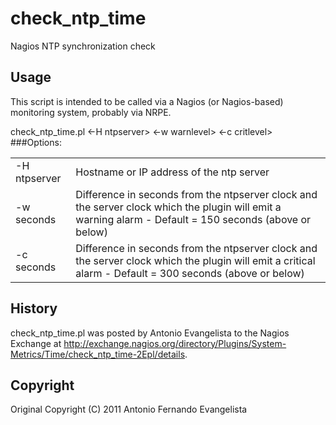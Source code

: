 check_ntp_time
==============

  Nagios NTP synchronization check

Usage
-----
This script is intended to be called via a Nagios (or Nagios-based) monitoring system, probably via NRPE.

check_ntp_time.pl <-H ntpserver> <-w warnlevel> <-c critlevel>
###Options:
<table>
  <tr>
    <td>-H ntpserver</td>
    <td>Hostname or IP address of the ntp server</td>
  </tr>
  <tr>
    <td>-w seconds</td>
    <td>Difference in seconds from the ntpserver clock and the server clock which the plugin will emit a warning alarm - Default = 150 seconds (above or below)</td>
  </tr>
  <tr>
    <td>-c seconds</td>
    <td>Difference in seconds from the ntpserver clock and the server clock which the plugin will emit a critical alarm - Default = 300 seconds (above or below)</td>
  </tr>
</table>


History
-------
check_ntp_time.pl was posted by Antonio Evangelista to the Nagios
Exchange at
http://exchange.nagios.org/directory/Plugins/System-Metrics/Time/check_ntp_time-2Epl/details.

Copyright
---------
Original Copyright (C) 2011 Antonio Fernando Evangelista
